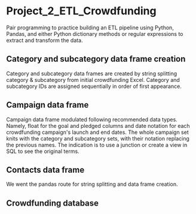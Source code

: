 # Project_2_ETL_Crowdfunding
Pair programming to practice building an ETL pipeline using Python, Pandas, and either Python dictionary methods or regular expressions to extract and transform the data.

## Category and subcategory data frame creation
Category and subcategory data frames are created by string splitting category & subcategory from initial crowdfunding Excel. Category and subcategory IDs are assigned sequentially in order of first appearance. 
## Campaign data frame
Campaign data frame modulated following recommended data types. Namely, float for the goal and pledged columns and date notation for each crowdfunding campaign's launch and end dates. The whole campaign set knits with the category and subcategory sets, with their notation replacing the previous names. The indication is to use a junction or create a view in SQL to see the original terms.
## Contacts data frame
We went the pandas route for string splitting and data frame creation. 
## Crowdfunding database
